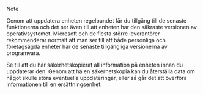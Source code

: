   > [!NOTE]
  > Genom att uppdatera enheten regelbundet får du tillgång till de senaste funktionerna och det ser även till att enheten har den säkraste versionen av operativsystemet. Microsoft och de flesta större leverantörer rekommenderar normalt att man ser till att både personliga och företagsägda enheter har de senaste tillgängliga versionerna av programvara.

Se till att du har säkerhetskopierat all information på enheten innan du uppdaterar den. Genom att ha en säkerhetskopia kan du återställa data om något skulle störa eventuella uppdateringar, eller så går det att överföra informationen till en ersättningsenhet. 


<!--HONumber=Dec16_HO3-->


